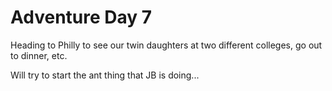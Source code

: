 # Adventure Day 7

Heading to Philly to see our twin daughters at two different colleges, go out to dinner, etc.

Will try to start the ant thing that JB is doing...